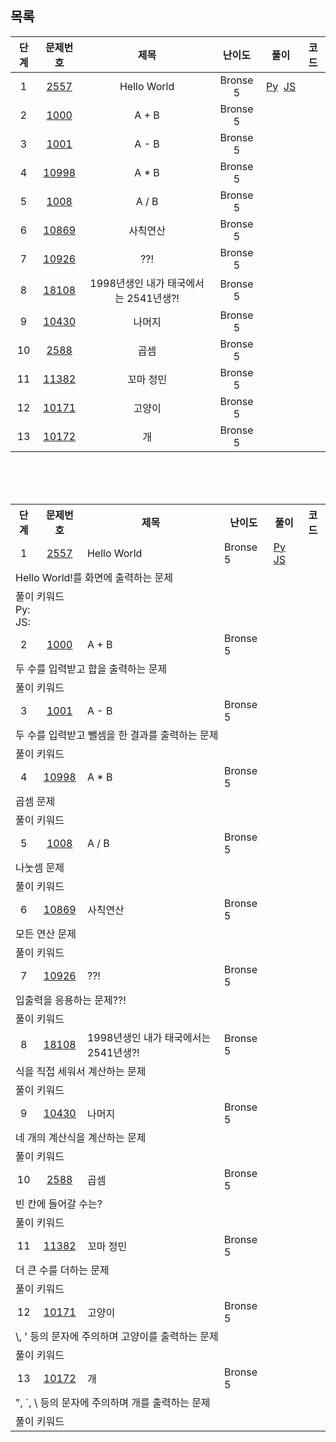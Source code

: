 ## 목록
|단계|문제번호|제목|난이도|풀이|코드|
|:---:|:---:|:------:|:------:|:------:|:------:|
|1|[2557](https://www.acmicpc.net/problem/2557)|Hello World|Bronse 5|[Py](https://github.com/LoadWithWater/WhenIwasYounger/blob/main/Algorithm/Backjoon/%EB%8B%A8%EA%B3%84%EB%B3%84%EB%A1%9C%20%ED%92%80%EC%96%B4%EB%B3%B4%EA%B8%B0/1.%20%EC%9E%85%EC%B6%9C%EB%A0%A5%EA%B3%BC%20%EC%82%AC%EC%B9%99%EC%97%B0%EC%82%B0/%5BB5%5D2557-Hello%20World(%20Py%20).py)&nbsp;&nbsp;[JS](https://github.com/LoadWithWater/WhenIwasYounger/blob/main/Algorithm/Backjoon/%EB%8B%A8%EA%B3%84%EB%B3%84%EB%A1%9C%20%ED%92%80%EC%96%B4%EB%B3%B4%EA%B8%B0/1.%20%EC%9E%85%EC%B6%9C%EB%A0%A5%EA%B3%BC%20%EC%82%AC%EC%B9%99%EC%97%B0%EC%82%B0/%5BB5%5D2557-Hello%20World%20(%20JS%20).js)||
|2|[1000](https://www.acmicpc.net/problem/1000)|A + B|Bronse 5|||
|3|[1001](https://www.acmicpc.net/problem/1001)|A - B|Bronse 5|||
|4|[10998](https://www.acmicpc.net/problem/10998)|A * B|Bronse 5|||
|5|[1008](https://www.acmicpc.net/problem/1008)|A / B|Bronse 5|||
|6|[10869](https://www.acmicpc.net/problem/10869)|사칙연산|Bronse 5|||
|7|[10926](https://www.acmicpc.net/problem/10926)|??!|Bronse 5|||
|8|[18108](https://www.acmicpc.net/problem/18108)|1998년생인 내가 태국에서는 2541년생?!|Bronse 5|||
|9|[10430](https://www.acmicpc.net/problem/10430)|나머지|Bronse 5|||
|10|[2588](https://www.acmicpc.net/problem/2588)|곱셈|Bronse 5|||
|11|[11382](https://www.acmicpc.net/problem/11382)|꼬마 정민|Bronse 5|||
|12|[10171](https://www.acmicpc.net/problem/10171)|고양이|Bronse 5|||
|13|[10172](https://www.acmicpc.net/problem/10172)|개|Bronse 5|||

<br>
<br>
<br>

<table>
  <tr>
    <th>단계</th>
    <th>문제번호</th>
    <th>제목</th>
    <th>난이도</th>
    <th>풀이</th>
    <th>코드</th>
  </tr>
  <tr>
    <td align="center">1</td>
    <td align="center"><a href="https://www.acmicpc.net/problem/2557">2557</a></td>
    <td aligh="center">Hello World</td>
    <td aligh="center" >Bronse 5</td>
    <td aligh="center"><a href="https://github.com/LoadWithWater/WhenIwasYounger/blob/main/Algorithm/Backjoon/%EB%8B%A8%EA%B3%84%EB%B3%84%EB%A1%9C%20%ED%92%80%EC%96%B4%EB%B3%B4%EA%B8%B0/1.%20%EC%9E%85%EC%B6%9C%EB%A0%A5%EA%B3%BC%20%EC%82%AC%EC%B9%99%EC%97%B0%EC%82%B0/%5BB5%5D2557-Hello%20World(%20Py%20).py">Py</a>
    <a href="https://github.com/LoadWithWater/WhenIwasYounger/blob/main/Algorithm/Backjoon/%EB%8B%A8%EA%B3%84%EB%B3%84%EB%A1%9C%20%ED%92%80%EC%96%B4%EB%B3%B4%EA%B8%B0/1.%20%EC%9E%85%EC%B6%9C%EB%A0%A5%EA%B3%BC%20%EC%82%AC%EC%B9%99%EC%97%B0%EC%82%B0/%5BB5%5D2557-Hello%20World%20(%20JS%20).js">JS</a></td>
    <td></td>
  </tr>
  <tr><td colspan="6">Hello World!를 화면에 출력하는 문제</td></tr>
  <tr><td colspan="6">
    <div>풀이 키워드<br>Py:<br>JS:</div>
  </td></tr>
    <tr>
    <td align="center">2</td>
    <td align="center"><a href="https://www.acmicpc.net/problem/1000">1000</a></td>
    <td aligh="center">A + B</td>
    <td aligh="center">Bronse 5</td>
    <td></td>
    <td></td>
  </tr>
  <tr><td colspan="6">두 수를 입력받고 합을 출력하는 문제</td></tr>
  <tr><td colspan="6">풀이 키워드</td></tr>
    <tr>
    <td align="center">3</td>
    <td align="center"><a href="https://www.acmicpc.net/problem/1001">1001</a></td>
    <td aligh="center">A - B</td>
    <td aligh="center">Bronse 5</td>
    <td></td>
    <td></td>
  </tr>
  <tr><td colspan="6">두 수를 입력받고 뺄셈을 한 결과를 출력하는 문제</td></tr>
  <tr><td colspan="6">풀이 키워드</td></tr>
    <tr>
    <td align="center">4</td>
    <td align="center"><a href="https://www.acmicpc.net/problem/10998">10998</a></td>
    <td aligh="center">A * B</td>
    <td aligh="center">Bronse 5</td>
    <td></td>
    <td></td>
  </tr>
  <tr><td colspan="6">곱셈 문제</td></tr>
  <tr><td colspan="6">풀이 키워드</td></tr>
    <tr>
    <td align="center">5</td>
    <td align="center"><a href="https://www.acmicpc.net/problem/1008">1008</a></td>
    <td aligh="center">A / B</td>
    <td aligh="center">Bronse 5</td>
    <td></td>
    <td></td>
  </tr>
  <tr><td colspan="6">나눗셈 문제</td></tr>
  <tr><td colspan="6">풀이 키워드</td></tr>
    <tr>
    <td align="center">6</td>
    <td align="center"><a href="https://www.acmicpc.net/problem/10869">10869</a></td>
    <td aligh="center">사칙연산</td>
    <td aligh="center">Bronse 5</td>
    <td></td>
    <td></td>
  </tr>
  <tr><td colspan="6">모든 연산 문제</td></tr>
  <tr><td colspan="6">풀이 키워드</td></tr>
    <tr>
    <td align="center">7</td>
    <td align="center"><a href="https://www.acmicpc.net/problem/10926">10926</a></td>
    <td aligh="center">??!</td>
    <td aligh="center">Bronse 5</td>
    <td></td>
    <td></td>
  </tr>
  <tr><td colspan="6">입출력을 응용하는 문제??!</td></tr>
  <tr><td colspan="6">풀이 키워드</td></tr>
    <tr>
    <td align="center">8</td>
    <td align="center"><a href="https://www.acmicpc.net/problem/18108">18108</a></td>
    <td aligh="center">1998년생인 내가 태국에서는 2541년생?!</td>
    <td aligh="center">Bronse 5</td>
    <td></td>
    <td></td>
  </tr>
  <tr><td colspan="6">식을 직접 세워서 계산하는 문제</td></tr>
  <tr><td colspan="6">풀이 키워드</td></tr>
    <tr>
    <td align="center">9</td>
    <td align="center"><a href="https://www.acmicpc.net/problem/10430">10430</a></td>
    <td aligh="center">나머지</td>
    <td aligh="center">Bronse 5</td>
    <td></td>
    <td></td>
  </tr>
  <tr><td colspan="6">네 개의 계산식을 계산하는 문제</td></tr>
  <tr><td colspan="6">풀이 키워드</td></tr>
    <tr>
    <td align="center">10</td>
    <td align="center"><a href="https://www.acmicpc.net/problem/2588">2588</a></td>
    <td aligh="center">곱셈</td>
    <td aligh="center">Bronse 5</td>
    <td></td>
    <td></td>
  </tr>
  <tr><td colspan="6">빈 칸에 들어갈 수는?</td></tr>
  <tr><td colspan="6">풀이 키워드</td></tr>
    <tr>
    <td align="center">11</td>
    <td align="center"><a href="https://www.acmicpc.net/problem/11382">11382</a></td>
    <td aligh="center">꼬마 정민</td>
    <td aligh="center">Bronse 5</td>
    <td></td>
    <td></td>
  </tr>
  <tr><td colspan="6">더 큰 수를 더하는 문제</td></tr>
  <tr><td colspan="6">풀이 키워드</td></tr>
    <tr>
    <td align="center">12</td>
    <td align="center"><a href="https://www.acmicpc.net/problem/10171">10171</a></td>
    <td aligh="center">고양이</td>
    <td aligh="center">Bronse 5</td>
    <td></td>
    <td></td>
  </tr>
  <tr><td colspan="6">\, ' 등의 문자에 주의하며 고양이를 출력하는 문제</td></tr>
  <tr><td colspan="6">풀이 키워드</td></tr>
    <tr>
    <td align="center">13</td>
    <td align="center"><a href="https://www.acmicpc.net/problem/10172">10172</a></td>
    <td aligh="center">개</td>
    <td aligh="center">Bronse 5</td>
    <td></td>
    <td></td>
  </tr>
  <tr><td colspan="6">", `, \ 등의 문자에 주의하며 개를 출력하는 문제</td></tr>
  <tr><td colspan="6">풀이 키워드</td></tr>
</table>
